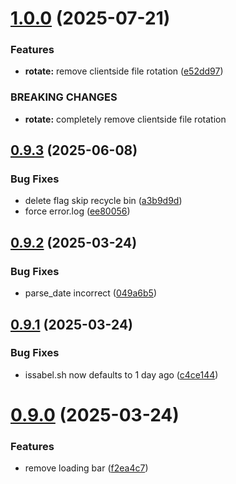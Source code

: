 # [1.0.0](https://github.com/phonevox/pbackup/compare/v0.9.3...v1.0.0) (2025-07-21)


### Features

* **rotate:** remove clientside file rotation ([e52dd97](https://github.com/phonevox/pbackup/commit/e52dd976a48ca4e3368830e0f250a50d31065f00))


### BREAKING CHANGES

* **rotate:** completely remove clientside file rotation



## [0.9.3](https://github.com/phonevox/pbackup/compare/v0.9.2...v0.9.3) (2025-06-08)


### Bug Fixes

* delete flag skip recycle bin ([a3b9d9d](https://github.com/phonevox/pbackup/commit/a3b9d9d6783eac871b26448fe71c71b8f00e9f81))
* force error.log ([ee80056](https://github.com/phonevox/pbackup/commit/ee80056f3abb751ae2b031bf1849164748efd9b4))



## [0.9.2](https://github.com/phonevox/pbackup/compare/v0.9.1...v0.9.2) (2025-03-24)


### Bug Fixes

* parse_date incorrect ([049a6b5](https://github.com/phonevox/pbackup/commit/049a6b5f6ad9f17ea73e3e14189727a834de2891))



## [0.9.1](https://github.com/phonevox/pbackup/compare/v0.9.0...v0.9.1) (2025-03-24)


### Bug Fixes

* issabel.sh now defaults to 1 day ago ([c4ce144](https://github.com/phonevox/pbackup/commit/c4ce144d5fc8b6ad6e74ad30e65286059384be5a))



# [0.9.0](https://github.com/phonevox/pbackup/compare/v0.8.4...v0.9.0) (2025-03-24)


### Features

* remove loading bar ([f2ea4c7](https://github.com/phonevox/pbackup/commit/f2ea4c7fc1b27d8ff400893026f44c7552aee4b8))




